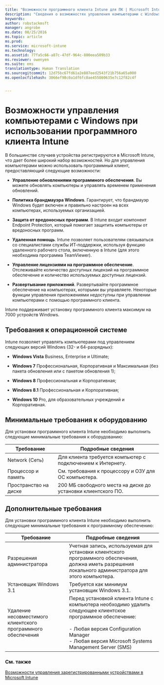 ```yaml
---
title: "Возможности программного клиента Intune для ПК | Microsoft Intune"
description: "Сведения о возможностях управления компьютерами с Windows с помощью программного клиента Intune."
keywords: 
author: robstackmsft
manager: angrobe
ms.date: 08/25/2016
ms.topic: article
ms.prod: 
ms.service: microsoft-intune
ms.technology: 
ms.assetid: 77fa5c66-a87c-47df-964c-800eea509b33
ms.reviewer: owenyen
ms.suite: ems
translationtype: Human Translation
ms.sourcegitcommit: 12d75bc67fd61a2e807eed2543f21b756a65a900
ms.openlocfilehash: 3066ef98c0a1df6fc0ae455860635e7c12f82c4f


---
```


# Возможности управления компьютерами с Windows при использовании программного клиента Intune
В большинстве случаев устройства регистрируются в Microsoft Intune, что дает более широкий набор возможностей. Но для управления компьютерами можно использовать программный клиент, предоставляющий следующие возможности:

-   **Управление обновлениями программного обеспечения**. Вы можете обновлять компьютеры и управлять временем применения обновлений.

-   **Политика брандмауэра Windows**. Гарантирует, что брандмауэр Windows будет включен и правильно настроен на всех компьютерах, используемых организацией.

-   **Защита от вредоносных программ**. В Intune входит компонент Endpoint Protection, который помогает защитить компьютеры от вредоносных программ.

-   **Удаленная помощь**. Intune позволяет пользователям связываться со специалистами службы ИТ-поддержки, используя функцию удаленного рабочего стола, включенную в Intune (для этого необходима программа TeamViewer).

-   **Управление лицензиями на программное обеспечение**. Отслеживайте количество доступных лицензий на программное обеспечение и количество используемых доступных лицензий.
-   **Развертывание приложений**. Развертывайте программное обеспечение на компьютерах, которыми вы управляете. Некоторые функции управления приложениями недоступны при управлении компьютерами с помощью программного клиента.


Intune поддерживает установку программного клиента максимум на 7000 устройств Windows.

## Требования к операционной системе
Intune позволяет управлять компьютерами под управлением следующих версий Windows (32- и 64-разрядных):


-   **Windows Vista** Business, Enterprise и Ultimate;

-   **Windows 7** Профессиональная, Корпоративная и Максимальная (без пакета обновления или с пакетом обновления 1);

-   **Windows 8** Профессиональная и Корпоративная;

-   **Windows 8.1** Профессиональная и Корпоративная;

- **Windows 10** Pro, для образовательных учреждений и Корпоративная.


## Минимальные требования к оборудованию
Для установки программного клиента Intune необходимо выполнить следующие минимальные требования к оборудованию:

|Требование|Подробные сведения|
|---------------|--------------------|
|Network (Сеть)|Для клиента требуется компьютер с подключением к Интернету.|
|Процессор и память|См. требования к процессору и ОЗУ для ОС компьютера.|
|Пространство на диске|200 МБ свободного места на диске до установки клиентского ПО.|

## Дополнительные требования
Для установки программного клиента Intune необходимо выполнить следующие минимальные требования к программному обеспечению:

|Требование|Подробные сведения|
|---------------|--------------------|
|Разрешения администратора|Учетная запись, используемая для установки клиентского программного обеспечения, должна иметь разрешения локального администратора для этого компьютера.|
|Установщик Windows 3.1|Требуется как минимум установщик Windows 3.1.|
|Удаление несовместимого клиентского программного обеспечения|Перед установкой клиента Intune с компьютера необходимо удалить следующее клиентское программное обеспечение:<br /><br />- Любая версия Configuration Manager<br />- Любая версия Microsoft Systems Management Server (SMS)|

### См. также
[Возможности управления зарегистрированными устройствами в Microsoft Intune](./mobile-device-management-capabilities-in-microsoft-intune.md)



<!--HONumber=Aug16_HO4-->


